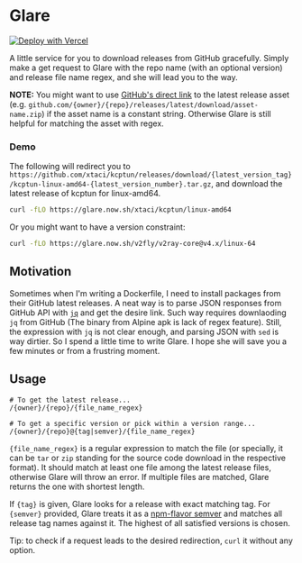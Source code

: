 # Glare

[![Deploy with Vercel](https://vercel.com/button)](https://vercel.com/new/git/external?repository-url=https%3A%2F%2Fgithub.com%2FContextualist%2Fglare&project-name=glare&repo-name=glare&demo-title=Glare&demo-description=gracefully%20download%20(latest)%20releases%20from%20GitHub&demo-url=https%3A%2F%2Fgithub.com%2FContextualist%2Fglare&demo-image=https%3A%2F%2Frepository-images.githubusercontent.com%2F77979589%2Fa6437980-6472-11e9-9660-133b39d9978f)

A little service for you to download releases from GitHub gracefully. Simply make a get request to Glare with the repo name (with an optional version) and release file name regex, and she will lead you to the way.

**NOTE:** You might want to use [GitHub's direct link](https://help.github.com/en/articles/linking-to-releases#linking-to-the-latest-release) to the latest release asset (e.g. `github.com/{owner}/{repo}/releases/latest/download/asset-name.zip`) if the asset name is a constant string. Otherwise Glare is still helpful for matching the asset with regex.

### Demo
The following will redirect you to `https://github.com/xtaci/kcptun/releases/download/{latest_version_tag}/kcptun-linux-amd64-{latest_version_number}.tar.gz`, and download the latest release of kcptun for linux-amd64. 
```bash
curl -fLO https://glare.now.sh/xtaci/kcptun/linux-amd64
```

Or you might want to have a version constraint:
```bash
curl -fLO https://glare.now.sh/v2fly/v2ray-core@v4.x/linux-64
```

## Motivation
Sometimes when I'm writing a Dockerfile, I need to install packages from their GitHub latest releases. A neat way is to parse JSON responses from GitHub API with [`jq`](https://stedolan.github.io/jq) and get the desire link. Such way requires downlaoding `jq` from GitHub (The binary from Alpine apk is lack of regex feature). Still, the expression with `jq` is not clear enough, and parsing JSON with `sed` is way dirtier. So I spend a little time to write Glare. I hope she will save you a few minutes or from a frustring moment.

## Usage
```
# To get the latest release...
/{owner}/{repo}/{file_name_regex}

# To get a specific version or pick within a version range...
/{owner}/{repo}@{tag|semver}/{file_name_regex}
```
`{file_name_regex}` is a regular expression to match the file (or specially, it can be `tar` or `zip` standing for the source code download in the respective format). It should match at least one file among the latest release files, otherwise Glare will throw an error. If multiple files are matched, Glare returns the one with shortest length.

If `{tag}` is given, Glare looks for a release with exact matching tag. For `{semver}` provided, Glare treats it as a [npm-flavor semver](https://semver.npmjs.com/) and matches all release tag names against it. The highest of all satisfied versions is chosen.

Tip: to check if a request leads to the desired redirection, `curl` it without any option.
